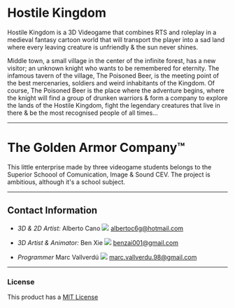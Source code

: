 # Hostile Kingdom

Hostile Kingdom is a 3D Videogame that combines RTS and roleplay in a medieval fantasy cartoon world that will transport the player into a sad land where every leaving creature is unfriendly & the sun never shines. 

Middle town, a small village in the center of the infinite forest, has a new visitor; an unknown knight who wants to be remembered for eternity. The infamous tavern of the village, The Poisoned Beer, is the meeting point of the best mercenaries, soldiers and weird inhabitants of the Kingdom. Of course, The Poisoned Beer is the place where the adventure begins, where the knight will find a group of drunken warriors & form a company to explore the lands of the Hostile Kingdom, fight the legendary creatures that live in there & be the most recognised people of all times...

------

# The Golden Armor Company™

This little enterprise made by three videogame students belongs to the Superior Schoool of Comunication, Image & Sound CEV.
The project is ambitious, although it's a school subject. 

------

## Contact Information

* *3D & 2D Artist:* Alberto Cano
![](https://github.com/GoldenArmor/HostileKingdom/blob/master/WikiResources/emailIcon.png) albertoc6g@hotmail.com

* *3D Artist & Animator:* Ben Xie
![](https://github.com/GoldenArmor/HostileKingdom/blob/master/WikiResources/emailIcon.png) benzai001@gmail.com

* *Programmer* Marc Vallverdú
![](https://github.com/GoldenArmor/HostileKingdom/blob/master/WikiResources/emailIcon.png) marc.vallverdu.98@gmail.com

------

### License

This product has a [MIT License](https://github.com/GoldenArmor/HostileKingdom/blob/master/LICENSE "License")
